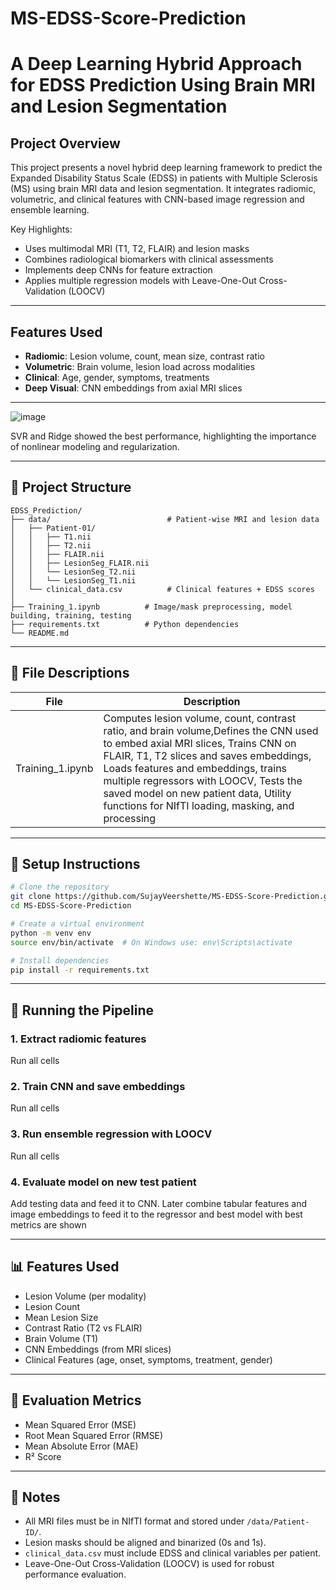 # MS-EDSS-Score-Prediction

# A Deep Learning Hybrid Approach for EDSS Prediction Using Brain MRI and Lesion Segmentation

## Project Overview

This project presents a novel hybrid deep learning framework to predict the Expanded Disability Status Scale (EDSS) in patients with Multiple Sclerosis (MS) using brain MRI data and lesion segmentation. It integrates radiomic, volumetric, and clinical features with CNN-based image regression and ensemble learning.

Key Highlights:
- Uses multimodal MRI (T1, T2, FLAIR) and lesion masks
- Combines radiological biomarkers with clinical assessments
- Implements deep CNNs for feature extraction
- Applies multiple regression models with Leave-One-Out Cross-Validation (LOOCV)

---

## Features Used

- **Radiomic**: Lesion volume, count, mean size, contrast ratio
- **Volumetric**: Brain volume, lesion load across modalities
- **Clinical**: Age, gender, symptoms, treatments
- **Deep Visual**: CNN embeddings from axial MRI slices

---
![image](https://github.com/user-attachments/assets/e9811a51-0531-4094-850a-87f0f4abcd9a)

SVR and Ridge showed the best performance, highlighting the importance of nonlinear modeling and regularization.

---

## 📁 Project Structure

```
EDSS_Prediction/
├── data/                          # Patient-wise MRI and lesion data
│   ├── Patient-01/
│   │   ├── T1.nii
│   │   ├── T2.nii
│   │   ├── FLAIR.nii
│   │   ├── LesionSeg_FLAIR.nii
│   │   └── LesionSeg_T2.nii
│   │   └── LesionSeg_T1.nii
│   └── clinical_data.csv          # Clinical features + EDSS scores
│
├── Training_1.ipynb          # Image/mask preprocessing, model building, training, testing
├── requirements.txt          # Python dependencies
└── README.md
```

---

## 🧠 File Descriptions

| File                     | Description |
|--------------------------|-------------|
| Training_1.ipynb | Computes lesion volume, count, contrast ratio, and brain volume,Defines the CNN used to embed axial MRI slices, Trains CNN on FLAIR, T1, T2 slices and saves embeddings, Loads features and embeddings, trains multiple regressors with LOOCV, Tests the saved model on new patient data, Utility functions for NIfTI loading, masking, and processing |

---

## 🔧 Setup Instructions

```bash
# Clone the repository
git clone https://github.com/SujayVeershette/MS-EDSS-Score-Prediction.git
cd MS-EDSS-Score-Prediction

# Create a virtual environment
python -m venv env
source env/bin/activate  # On Windows use: env\Scripts\activate

# Install dependencies
pip install -r requirements.txt
```

---

## 🚀 Running the Pipeline

### 1. Extract radiomic features
Run all cells

### 2. Train CNN and save embeddings
Run all cells

### 3. Run ensemble regression with LOOCV
Run all cells

### 4. Evaluate model on new test patient
Add testing data and feed it to CNN. Later combine tabular features and image embeddings to feed it to the regressor and best model with best metrics are shown 

---

## 📊 Features Used

- Lesion Volume (per modality)
- Lesion Count
- Mean Lesion Size
- Contrast Ratio (T2 vs FLAIR)
- Brain Volume (T1)
- CNN Embeddings (from MRI slices)
- Clinical Features (age, onset, symptoms, treatment, gender)

---

## 🧪 Evaluation Metrics

- Mean Squared Error (MSE)
- Root Mean Squared Error (RMSE)
- Mean Absolute Error (MAE)
- R² Score

---

## 📌 Notes

- All MRI files must be in NIfTI format and stored under `/data/Patient-ID/`.
- Lesion masks should be aligned and binarized (0s and 1s).
- `clinical_data.csv` must include EDSS and clinical variables per patient.
- Leave-One-Out Cross-Validation (LOOCV) is used for robust performance evaluation.



